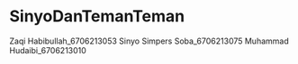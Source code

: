 # SinyoDanTemanTeman
Zaqi Habibullah_6706213053
Sinyo Simpers Soba_6706213075
Muhammad Hudaibi_6706213010